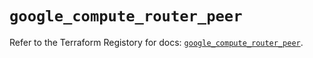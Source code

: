 # `google_compute_router_peer`

Refer to the Terraform Registory for docs: [`google_compute_router_peer`](https://www.terraform.io/docs/providers/google/r/compute_router_peer).
